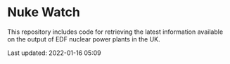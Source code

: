# Nuke Watch

This repository includes code for retrieving the latest information available on the output of EDF nuclear power plants in the UK.

Last updated: 2022-01-16 05:09